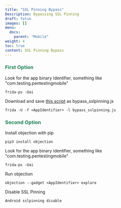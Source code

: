 ```yaml
---
title: "SSL Pinning Bypass"
Description: Bypassing SSL Pinning
draft: false
images: []
menu:
  docs:
    parent: "Mobile"
weight: 4
toc: true
content: SSL Pinning Bypass
---
```

### <span style="color:#208355">First Option

Look for the app binary identifier, something like "com.testing.pentestingmobile"

```
frida-ps -Uai
```

Download and save <a href="https://raw.githubusercontent.com/sha-16/Frida-Scripts/main/bypass_sslpinning.js" target="_blank">this script</a></span> as bypass_sslpinning.js

```
frida -U -f <AppIdentifier> -l bypass_sslpinning.js
```

### <span style="color:#208355">Second Option

Install objection with pip
```
pip3 install objection
```

Look for the app binary identifier, something like "com.testing.pentestingmobile"

```
frida-ps -Uai
```



Run objection
```
objection --gadget <AppIdentifier> explore
```
Disable SSL Pinning
```
Android sslpinning disable
```